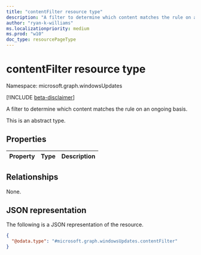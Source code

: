 ```yaml
---
title: "contentFilter resource type"
description: "A filter to determine which content matches the rule on an ongoing basis."
author: "ryan-k-williams"
ms.localizationpriority: medium
ms.prod: "w10"
doc_type: resourcePageType
---
```


# contentFilter resource type

Namespace: microsoft.graph.windowsUpdates

[!INCLUDE [beta-disclaimer](../../includes/beta-disclaimer.md)]

A filter to determine which content matches the rule on an ongoing basis.

This is an abstract type.

## Properties
|Property|Type|Description|
|:---|:---|:---|

## Relationships
None.

## JSON representation
The following is a JSON representation of the resource.
<!-- {
  "blockType": "resource",
  "@odata.type": "microsoft.graph.windowsUpdates.contentFilter"
}
-->
``` json
{
  "@odata.type": "#microsoft.graph.windowsUpdates.contentFilter"
}
```

